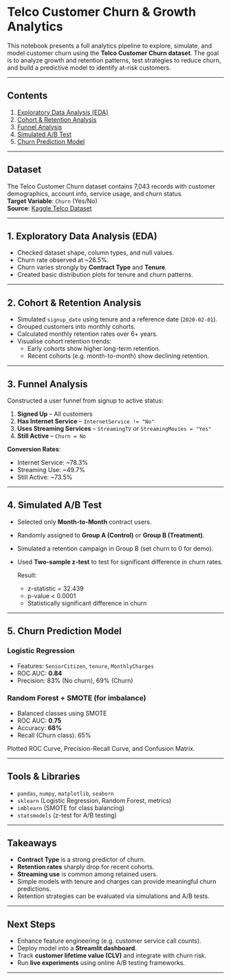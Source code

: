 # Telco Customer Churn & Growth Analytics

This notebook presents a full analytics pipeline to explore, simulate, and model customer churn using the **Telco Customer Churn dataset**. The goal is to analyze growth and retention patterns, test strategies to reduce churn, and build a predictive model to identify at-risk customers.

---

## Contents

1. [Exploratory Data Analysis (EDA)](#-1-exploratory-data-analysis-eda)
2. [Cohort & Retention Analysis](#-2-cohort--retention-analysis)
3. [Funnel Analysis](#-3-funnel-analysis)
4. [Simulated A/B Test](#-4-simulated-ab-test)
5. [Churn Prediction Model](#-5-churn-prediction-model)

---

## Dataset

The Telco Customer Churn dataset contains 7,043 records with customer demographics, account info, service usage, and churn status.  
**Target Variable**: `Churn` (Yes/No)  
**Source**: [Kaggle Telco Dataset](https://www.kaggle.com/blastchar/telco-customer-churn)

---

## 1. Exploratory Data Analysis (EDA)

- Checked dataset shape, column types, and null values.
- Churn rate observed at ~26.5%.
- Churn varies strongly by **Contract Type** and **Tenure**.
- Created basic distribution plots for tenure and churn patterns.

---

## 2. Cohort & Retention Analysis

- Simulated `signup_date` using tenure and a reference date (`2020-02-01`).
- Grouped customers into monthly cohorts.
- Calculated monthly retention rates over 6+ years.
- Visualise cohort retention trends:
  - Early cohorts show higher long-term retention.
  - Recent cohorts (e.g. month-to-month) show declining retention.

---

## 3. Funnel Analysis

Constructed a user funnel from signup to active status:

1. **Signed Up** – All customers  
2. **Has Internet Service** – `InternetService != "No"`  
3. **Uses Streaming Services** – `StreamingTV` or `StreamingMovies = "Yes"`  
4. **Still Active** – `Churn = No`

**Conversion Rates**:
- Internet Service: ~78.3%
- Streaming Use: ~49.7%
- Still Active: ~73.5%

---

## 4. Simulated A/B Test

- Selected only **Month-to-Month** contract users.
- Randomly assigned to **Group A (Control)** or **Group B (Treatment)**.
- Simulated a retention campaign in Group B (set churn to 0 for demo).
- Used **Two-sample z-test** to test for significant difference in churn rates.

  Result:
  - z-statistic = 32.439
  - p-value < 0.0001
  - Statistically significant difference in churn

---

## 5. Churn Prediction Model

### Logistic Regression
- Features: `SeniorCitizen`, `tenure`, `MonthlyCharges`
- ROC AUC: **0.84**
- Precision: 83% (No churn), 69% (Churn)

### Random Forest + SMOTE (for imbalance)
- Balanced classes using SMOTE
- ROC AUC: **0.75**
- Accuracy: **68%**
- Recall (Churn class): 65%

Plotted ROC Curve, Precision-Recall Curve, and Confusion Matrix.

---

## Tools & Libraries

- `pandas`, `numpy`, `matplotlib`, `seaborn`
- `sklearn` (Logistic Regression, Random Forest, metrics)
- `imblearn` (SMOTE for class balancing)
- `statsmodels` (z-test for A/B testing)

---

## Takeaways

- **Contract Type** is a strong predictor of churn.
- **Retention rates** sharply drop for recent cohorts.
- **Streaming use** is common among retained users.
- Simple models with tenure and charges can provide meaningful churn predictions.
- Retention strategies can be evaluated via simulations and A/B tests.

---

## Next Steps

- Enhance feature engineering (e.g. customer service call counts).
- Deploy model into a **Streamlit dashboard**.
- Track **customer lifetime value (CLV)** and integrate with churn risk.
- Run **live experiments** using online A/B testing frameworks.

---

